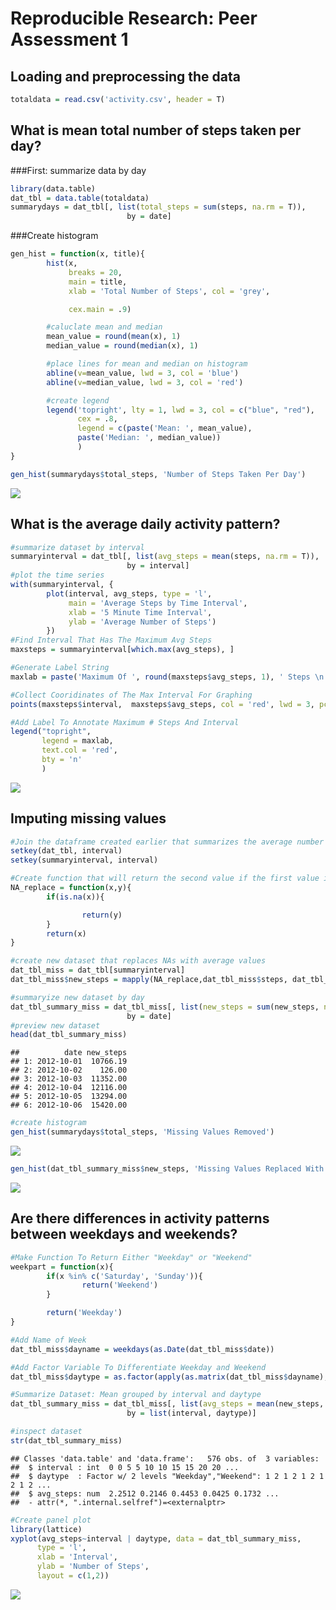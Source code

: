 # Reproducible Research: Peer Assessment 1


## Loading and preprocessing the data



```r
totaldata = read.csv('activity.csv', header = T)
```


## What is mean total number of steps taken per day?
###First: summarize data by day

```r
library(data.table)
dat_tbl = data.table(totaldata)
summarydays = dat_tbl[, list(total_steps = sum(steps, na.rm = T)), 
                          by = date]
```

###Create histogram

```r
gen_hist = function(x, title){
        hist(x, 
             breaks = 20,
             main = title,
             xlab = 'Total Number of Steps', col = 'grey',

             cex.main = .9)

        #caluclate mean and median
        mean_value = round(mean(x), 1)
        median_value = round(median(x), 1)

        #place lines for mean and median on histogram
        abline(v=mean_value, lwd = 3, col = 'blue')
        abline(v=median_value, lwd = 3, col = 'red')

        #create legend
        legend('topright', lty = 1, lwd = 3, col = c("blue", "red"),
               cex = .8, 
               legend = c(paste('Mean: ', mean_value),
               paste('Median: ', median_value))
               )
}

gen_hist(summarydays$total_steps, 'Number of Steps Taken Per Day')
```

![](PA1_template_files/figure-html/unnamed-chunk-3-1.png)

## What is the average daily activity pattern?


```r
#summarize dataset by interval
summaryinterval = dat_tbl[, list(avg_steps = mean(steps, na.rm = T)), 
                          by = interval]
#plot the time series
with(summaryinterval, {
        plot(interval, avg_steps, type = 'l',
             main = 'Average Steps by Time Interval',
             xlab = '5 Minute Time Interval',
             ylab = 'Average Number of Steps')
        })
#Find Interval That Has The Maximum Avg Steps
maxsteps = summaryinterval[which.max(avg_steps), ]

#Generate Label String
maxlab = paste('Maximum Of ', round(maxsteps$avg_steps, 1), ' Steps \n On ', maxsteps$interval, 'th Time Interval', sep = '')

#Collect Cooridinates of The Max Interval For Graphing
points(maxsteps$interval,  maxsteps$avg_steps, col = 'red', lwd = 3, pch = 19)

#Add Label To Annotate Maximum # Steps And Interval
legend("topright",
       legend = maxlab,
       text.col = 'red',
       bty = 'n'
       )
```

![](PA1_template_files/figure-html/unnamed-chunk-4-1.png)


## Imputing missing values


```r
#Join the dataframe created earlier that summarizes the average number of steps per interval to the original dataset
setkey(dat_tbl, interval)
setkey(summaryinterval, interval)

#Create function that will return the second value if the first value is NA
NA_replace = function(x,y){
        if(is.na(x)){

                return(y)
        }
        return(x)
}

#create new dataset that replaces NAs with average values
dat_tbl_miss = dat_tbl[summaryinterval]
dat_tbl_miss$new_steps = mapply(NA_replace,dat_tbl_miss$steps, dat_tbl_miss$avg_steps)

#summaryize new dataset by day
dat_tbl_summary_miss = dat_tbl_miss[, list(new_steps = sum(new_steps, na.rm = T)), 
                          by = date]
#preview new dataset
head(dat_tbl_summary_miss)
```

```
##          date new_steps
## 1: 2012-10-01  10766.19
## 2: 2012-10-02    126.00
## 3: 2012-10-03  11352.00
## 4: 2012-10-04  12116.00
## 5: 2012-10-05  13294.00
## 6: 2012-10-06  15420.00
```

```r
#create histogram
gen_hist(summarydays$total_steps, 'Missing Values Removed')
```

![](PA1_template_files/figure-html/unnamed-chunk-5-1.png)

```r
gen_hist(dat_tbl_summary_miss$new_steps, 'Missing Values Replaced With \n Mean For Interval')
```

![](PA1_template_files/figure-html/unnamed-chunk-5-2.png)


## Are there differences in activity patterns between weekdays and weekends?

```r
#Make Function To Return Either "Weekday" or "Weekend"
weekpart = function(x){
        if(x %in% c('Saturday', 'Sunday')){
                return('Weekend')
        }

        return('Weekday')
}

#Add Name of Week
dat_tbl_miss$dayname = weekdays(as.Date(dat_tbl_miss$date))

#Add Factor Variable To Differentiate Weekday and Weekend
dat_tbl_miss$daytype = as.factor(apply(as.matrix(dat_tbl_miss$dayname), 1, weekpart))

#Summarize Dataset: Mean grouped by interval and daytype
dat_tbl_summary_miss = dat_tbl_miss[, list(avg_steps = mean(new_steps, na.rm = T)), 
                          by = list(interval, daytype)]

#inspect dataset
str(dat_tbl_summary_miss)
```

```
## Classes 'data.table' and 'data.frame':	576 obs. of  3 variables:
##  $ interval : int  0 0 5 5 10 10 15 15 20 20 ...
##  $ daytype  : Factor w/ 2 levels "Weekday","Weekend": 1 2 1 2 1 2 1 2 1 2 ...
##  $ avg_steps: num  2.2512 0.2146 0.4453 0.0425 0.1732 ...
##  - attr(*, ".internal.selfref")=<externalptr>
```

```r
#Create panel plot
library(lattice)
xyplot(avg_steps~interval | daytype, data = dat_tbl_summary_miss,
      type = 'l',
      xlab = 'Interval',
      ylab = 'Number of Steps',
      layout = c(1,2))
```

![](PA1_template_files/figure-html/unnamed-chunk-6-1.png)
